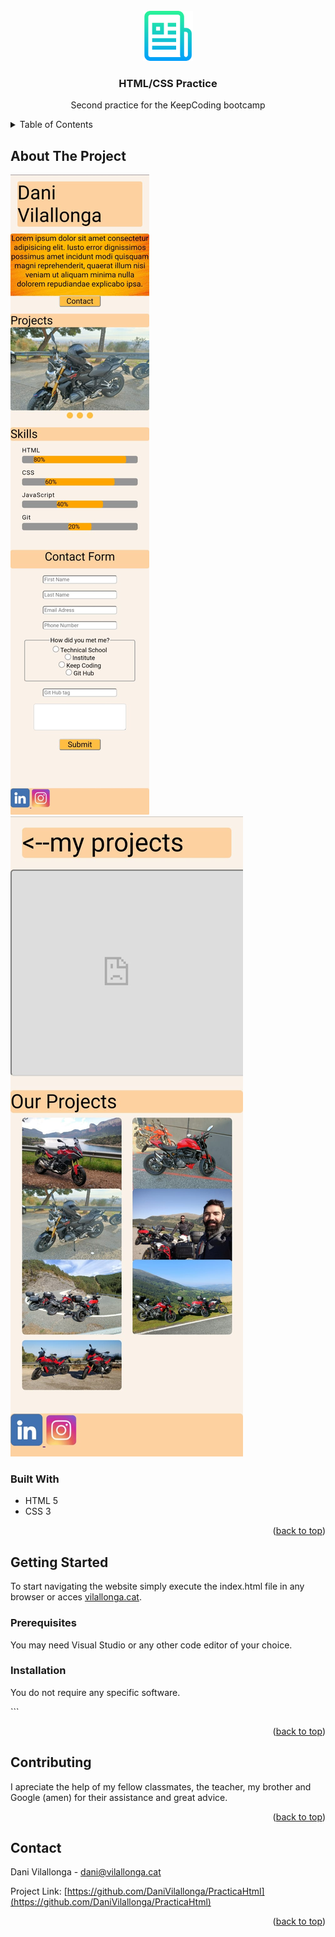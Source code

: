 <div id="top"></div>
<!--
*** https://www.markdownguide.org/basic-syntax/#reference-style-links
-->

<!-- PROJECT LOGO -->
<br />
<div align="center">
  <a href="https://github.com/DaniVilallonga/PracticaHtml">
    <img src="images/projectlogo.png" alt="Logo" width="80" height="80">
  </a>

<h3 align="center">HTML/CSS Practice</h3>

  <p align="center">
    Second practice for the KeepCoding bootcamp
  </p>
</div>



<!-- TABLE OF CONTENTS -->
<details>
  <summary>Table of Contents</summary>
  <ol>
    <li>
      <a href="#about-the-project">About The Project</a>
      <ul>
        <li><a href="#built-with">Built With</a></li>
      </ul>
    </li>
    <li>
      <a href="#getting-started">Getting Started</a>
      <ul>
        <li><a href="#prerequisites">Prerequisites</a></li>
        <li><a href="#installation">Installation</a></li>
      </ul>
    </li>
    <li><a href="#usage">Usage</a></li>
    <li><a href="#roadmap">Roadmap</a></li>
    <li><a href="#contributing">Contributing</a></li>
    <li><a href="#license">License</a></li>
    <li><a href="#contact">Contact</a></li>
    <li><a href="#acknowledgments">Acknowledgments</a></li>
  </ol>
</details>



<!-- ABOUT THE PROJECT -->
## About The Project

<img src="images/WebPage01.jpeg" alt="Logo">
<img src="images/WebPage02.jpeg" alt="Logo">


### Built With

<ul>
    <li>HTML 5</li>
    <li>CSS 3</li>
</ul>


<p align="right">(<a href="#top">back to top</a>)</p>



<!-- GETTING STARTED -->
## Getting Started

To start navigating the website simply execute the index.html file in any browser or acces <a href="https://vilallonga.cat">vilallonga.cat</a>.

### Prerequisites

You may need Visual Studio or any other code editor of your choice.

### Installation

<p>You do not require any specific software.</p>
   ```

<p align="right">(<a href="#top">back to top</a>)</p>



<!-- CONTRIBUTING -->
## Contributing

<p>I apreciate the help of my fellow classmates, the teacher, my brother and Google (amen) for their assistance and great advice.</p>

<p align="right">(<a href="#top">back to top</a>)</p>



<!-- CONTACT -->
## Contact

Dani Vilallonga - dani@vilallonga.cat

Project Link: [https://github.com/DaniVilallonga/PracticaHtml](https://github.com/DaniVilallonga/PracticaHtml)

<p align="right">(<a href="#top">back to top</a>)</p>